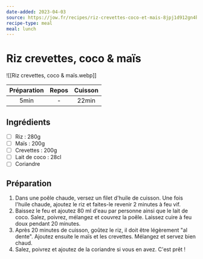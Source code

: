 ```yaml
---
date-added: 2023-04-03
source: https://jow.fr/recipes/riz-crevettes-coco-et-mais-8jpj1d912gn4kjyj000l
recipe-type: meal
meal: lunch
---
```


# Riz crevettes, coco & maïs

![[Riz crevettes, coco & maïs.webp]]

| Préparation | Repos | Cuisson |
|:-----------:|:-----:|:-------:|
|    5min     |   -   |  22min  |

## Ingrédients

- [ ] Riz : 280g
- [ ] Maïs : 200g
- [ ] Crevettes : 200g
- [ ] Lait de coco : 28cl
- [ ] Coriandre

## Préparation

1. Dans une poêle chaude, versez un filet d'huile de cuisson. Une fois l'huile chaude, ajoutez le riz et faites-le revenir 2 minutes à feu vif.
2. Baissez le feu et ajoutez 80 ml d'eau par personne ainsi que le lait de coco. Salez, poivrez, mélangez et couvrez la poêle. Laissez cuire à feu doux pendant 20 minutes.
3. Après 20 minutes de cuisson, goûtez le riz, il doit être légèrement "al dente". Ajoutez ensuite le maïs et les crevettes. Mélangez et servez bien chaud.
4. Salez, poivrez et ajoutez de la coriandre si vous en avez. C'est prêt !
